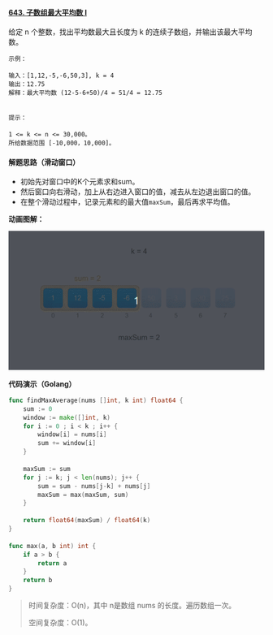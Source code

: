 #### [643. 子数组最大平均数 I](https://leetcode-cn.com/problems/maximum-average-subarray-i/)

给定 n 个整数，找出平均数最大且长度为 k 的连续子数组，并输出该最大平均数。 

```
示例：

输入：[1,12,-5,-6,50,3], k = 4
输出：12.75
解释：最大平均数 (12-5-6+50)/4 = 51/4 = 12.75


提示：

1 <= k <= n <= 30,000。
所给数据范围 [-10,000，10,000]。
```

#### 解题思路（滑动窗口）

- 初始先对窗口中的K个元素求和sum。
- 然后窗口向右滑动，加上从右边进入窗口的值，减去从左边退出窗口的值。
- 在整个滑动过程中，记录元素和的最大值`maxSum`，最后再求平均值。

**动画图解：**

![]()![leetcode643](image/leetcode643.gif)

**代码演示（Golang）**

```go
func findMaxAverage(nums []int, k int) float64 {
	sum := 0
	window := make([]int, k)
	for i := 0 ; i < k ; i++ {
		window[i] = nums[i]
		sum += window[i]
	}

	maxSum := sum
	for j := k; j < len(nums); j++ {
		sum = sum - nums[j-k] + nums[j]
		maxSum = max(maxSum, sum)
	}
	
	return float64(maxSum) / float64(k)
}

func max(a, b int) int {
	if a > b {
		return a
	}
	return b
}
```

> 时间复杂度：O(n)，其中 n是数组 nums 的长度。遍历数组一次。
>
> 空间复杂度：O(1)。